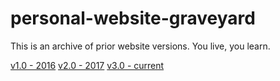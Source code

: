 # personal-website-graveyard

This is an archive of prior website versions. You live, you learn.

[v1.0 - 2016](https://nbrosowsky.github.io/v1/index.html)
[v2.0 - 2017](https://nbrosowsky.github.io/v2/index.html)
[v3.0 - current](https://nbrosowsky.github.io)
